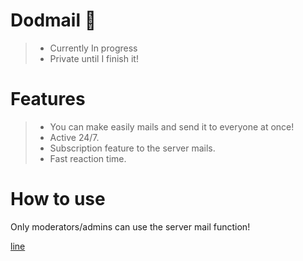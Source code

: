 # Dodmail 🤖
> - Currently In progress
> - Private until I finish it!  
   
# Features
> - You can make easily mails and send it to everyone at once!  
> - Active 24/7.  
> - Subscription feature to the server mails.  
> - Fast reaction time. 

# How to use

Only moderators/admins can use the server mail function!



[line](https://user-images.githubusercontent.com/78267674/153889753-c92973da-4489-49da-a1d1-6d67430e8384.gif)

